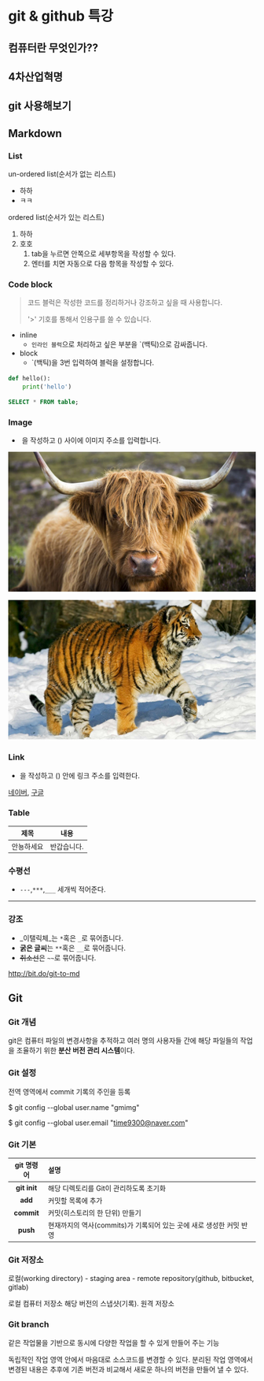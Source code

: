 # git & github 특강

## 컴퓨터란 무엇인가??

## 4차산업혁명

## git 사용해보기

## Markdown

### List

un-ordered list(순서가 없는 리스트)

- 하하
- ㅋㅋ

ordered list(순서가 있는 리스트)

1. 하하
2. 호호
   1. tab을 누르면 안쪽으로 세부항목을 작성할 수 있다.
   2. 엔터를 치면 자동으로 다음 항목을 작성할 수 있다.



### Code block

> 코드 블럭은 작성한 코드를 정리하거나 강조하고 싶을 때 사용합니다.
>
> '>' 기호를 통해서 인용구를 쓸 수 있습니다.

- inline
  - `인라인 블럭`으로 처리하고 싶은 부분을 `(백틱)으로 감싸줍니다.
- block
  - `(백틱)을 3번 입력하여 블럭을 설정합니다.

```python
def hello():
    print('hello')
```

```sql
SELECT * FROM table;
```

### Image

- ![]() 을 작성하고 () 사이에 이미지 주소를 입력합니다.

![soganji](\assets\img\soganji.jpg)

![hoganji](\assets\img\hoganji.jpg)

### Link

- []()을 작성하고 () 안에 링크 주소를 입력한다.

[네이버](https://www.naver.com), [구글](https://google.com)

### Table

| 제목       | 내용        |
| ---------- | ----------- |
| 안뇽하세요 | 반갑습니다. |

### 수평선

- `---`,`***`,`___` 세개씩 적어준다.

---

### 강조

- _이탤릭체_는 `*`혹은 `_`로 묶어줍니다.
- **굵은 글씨**는 `**`혹은 `__`로 묶어줍니다.
- ~~취소선~~은 `~~`로 묶어줍니다.





http://bit.do/git-to-md



## Git

### Git 개념

git은 컴퓨터 파일의 변경사항을 추적하고 여러 명의 사용자들 간에 해당 파일들의 작업을 조율하기 위한 **분산 버전 관리 시스템**이다.

### Git 설정

전역 영역에서 commit 기록의 주인을 등록

$ git config --global user.name "gmimg"

$ git config --global user.email "[time9300@naver.com](mailto:time9300@naver.com)"

### Git 기본

|  git 명령어  | 설명                                                         |
| :----------: | :----------------------------------------------------------- |
| **git init** | 해당 디렉토리를 Git이 관리하도록 초기화                      |
|   **add**    | 커밋할 목록에 추가                                           |
|  **commit**  | 커밋(히스토리의 한 단위) 만들기                              |
|   **push**   | 현재까지의 역사(commits)가 기록되어 있는 곳에 새로 생성한 커밋 반영 |

### Git 저장소

로컬(working directory) - staging area - remote repository(github, bitbucket, gitlab)

로컬 컴퓨터 저장소 해당 버전의 스냅샷(기록). 원격 저장소

### Git branch

같은 작업물을 기반으로 동시에 다양한 작업을 할 수 있게 만들어 주는 기능

독립적인 작업 영역 안에서 마음대로 소스코드를 변경할 수 있다. 분리된 작업 영역에서 변경된 내용은 추후에 기존 버전과 비교해서 새로운 하나의 버전을 만들어 낼 수 있다.